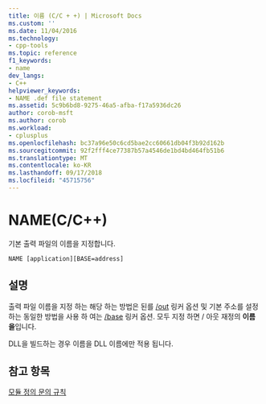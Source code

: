 ```yaml
---
title: 이름 (C/C + +) | Microsoft Docs
ms.custom: ''
ms.date: 11/04/2016
ms.technology:
- cpp-tools
ms.topic: reference
f1_keywords:
- name
dev_langs:
- C++
helpviewer_keywords:
- NAME .def file statement
ms.assetid: 5c9b6bd8-9275-46a5-afba-f17a5936dc26
author: corob-msft
ms.author: corob
ms.workload:
- cplusplus
ms.openlocfilehash: bc37a96e50c6cd5bae2cc60661db04f3b92d162b
ms.sourcegitcommit: 92f2fff4ce77387b57a4546de1bd4bd464fb51b6
ms.translationtype: MT
ms.contentlocale: ko-KR
ms.lasthandoff: 09/17/2018
ms.locfileid: "45715756"
---
```

# <a name="name-cc"></a>NAME(C/C++)

기본 출력 파일의 이름을 지정합니다.

```
NAME [application][BASE=address]
```

## <a name="remarks"></a>설명

출력 파일 이름을 지정 하는 해당 하는 방법은 된를 [/out](../../build/reference/out-output-file-name.md) 링커 옵션 및 기본 주소를 설정 하는 동일한 방법을 사용 하 여는 [/base](../../build/reference/base-base-address.md) 링커 옵션. 모두 지정 하면 / 아웃 재정의 **이름을**입니다.

DLL을 빌드하는 경우 이름을 DLL 이름에만 적용 됩니다.

## <a name="see-also"></a>참고 항목

[모듈 정의 문의 규칙](../../build/reference/rules-for-module-definition-statements.md)